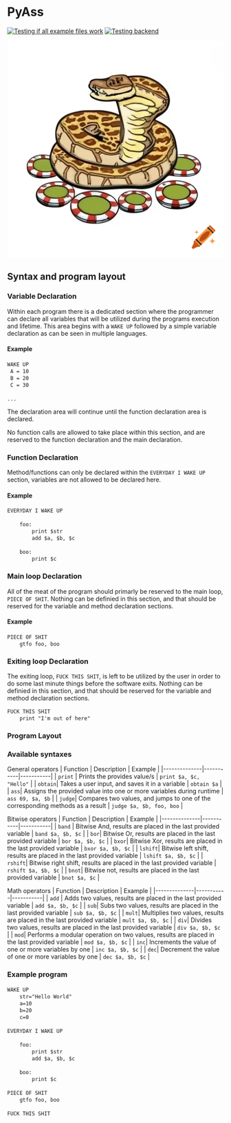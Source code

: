 # PyAss

[![Testing if all example files work](https://github.com/CrestFallenTurtle/PyAss/actions/workflows/example_files.yml/badge.svg)](https://github.com/CrestFallenTurtle/PyAss/actions/workflows/example_files.yml) [![Testing backend](https://github.com/CrestFallenTurtle/PyAss/actions/workflows/test_backend.yml/badge.svg)](https://github.com/CrestFallenTurtle/PyAss/actions/workflows/test_backend.yml)

![](images/craiyon_125433_A_slithering_diamondback_rattlesnake_casually_coils_across_a_table__eyeing_a_pile_of_.png)



## Syntax and program layout

### Variable Declaration
Within each program there is a dedicated section where the programmer can declare all variables that will be utilized
during the programs execution and lifetime. This area begins with a `WAKE UP` followed by a simple variable declaration as can be seen in multiple languages.

#### Example
```
WAKE UP
 A = 10
 B = 20
 C = 30

...
```
The declaration area will continue until the function declaration area is declared.

No function calls are allowed to take place within this section, and are reserved to the function declaration and the main declaration.

### Function Declaration
Method/functions can only be declared within the `EVERYDAY I WAKE UP` section, variables are not allowed to be declared here.

#### Example
```
EVERYDAY I WAKE UP

    foo:
        print $str
        add $a, $b, $c

    boo:
        print $c
```

### Main loop Declaration
All of the meat of the program should primarly be reserved to the main loop, `PIECE OF SHIT`. Nothing can be definied in this section, and that should be reserved for the variable and method declaration sections.

#### Example
```
PIECE OF SHIT
    gtfo foo, boo
```

### Exiting loop Declaration
The exiting loop, `FUCK THIS SHIT`, is left to be utilized by the user in order to do some last minute things before the software exits. Nothing can be definied in this section, and that should be reserved for the variable and method declaration sections.


```
FUCK THIS SHIT
    print "I'm out of here"
```

### Program Layout

### Available syntaxes
General operators
| Function         | Description     | Example |
|--------------|-----------|-----------|
| `print` | Prints the provides value/s | `print $a, $c, "Hello"` |
| `obtain`| Takes a user input, and saves it in a variable  | `obtain $a` |
| `ass`| Assigns the provided value into one or more variables during runtime | `ass 69, $a, $b` |
| `judge`| Compares two values, and jumps to one of the corresponding methods as a result | `judge $a, $b, foo, boo` |

Bitwise operators
| Function         | Description     | Example |
|--------------|-----------|-----------|
| `band` | Bitwise And, results are placed in the last provided variable  | `band $a, $b, $c` |
| `bor`| Bitwise Or, results are placed in the last provided variable  | `bor $a, $b, $c` |
| `bxor`| Bitwise Xor, results are placed in the last provided variable  | `bxor $a, $b, $c` |
| `lshift`| Bitwise left shift, results are placed in the last provided variable | `lshift $a, $b, $c` |
| `rshift`| Bitwise right shift, results are placed in the last provided variable | `rshift $a, $b, $c` |
| `bnot`| Bitwise not, results are placed in the last provided variable | `bnot $a, $c` |

Math operators
| Function         | Description     | Example |
|--------------|-----------|-----------|
| `add` | Adds two values, results are placed in the last provided variable | `add $a, $b, $c` |
| `sub`| Subs two values, results are placed in the last provided variable | `sub $a, $b, $c` |
| `mult`| Multiplies two values, results are placed in the last provided variable | `mult $a, $b, $c` |
| `div`| Divides two values, results are placed in the last provided variable | `div $a, $b, $c` |
| `mod`| Performs a modular operation on two values, results are placed in the last provided variable | `mod $a, $b, $c` |
| `inc`| Increments the value of one or more variables by one | `inc $a, $b, $c` |
| `dec`| Decrement the value of one or more variables by one | `dec $a, $b, $c` |



### Example program
```
WAKE UP
    str="Hello World"
    a=10
    b=20
    c=0

EVERYDAY I WAKE UP

    foo:
        print $str
        add $a, $b, $c

    boo:
        print $c

PIECE OF SHIT
    gtfo foo, boo

FUCK THIS SHIT

```
